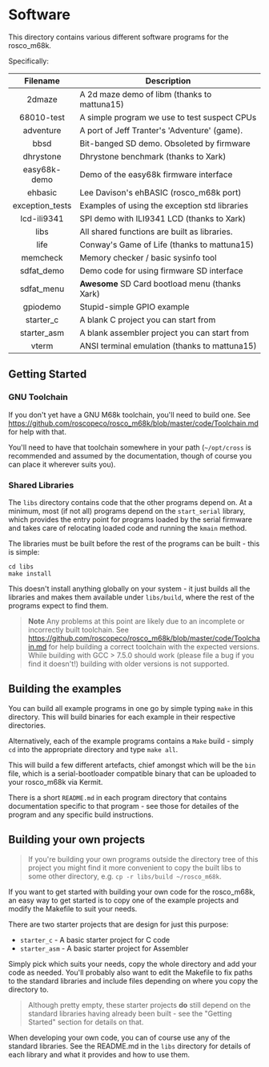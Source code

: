 # Software

This directory contains various different software programs for the 
rosco_m68k. 

Specifically:

| Filename            | Description                                    |
|:-------------------:|------------------------------------------------|
| 2dmaze              | A 2d maze demo of libm (thanks to mattuna15)   |
| 68010-test          | A simple program we use to test suspect CPUs   |
| adventure           | A port of Jeff Tranter's 'Adventure' (game).   | 
| bbsd                | Bit-banged SD demo. Obsoleted by firmware      |
| dhrystone           | Dhrystone benchmark (thanks to Xark)           |
| easy68k-demo        | Demo of the easy68k firmware interface         |
| ehbasic             | Lee Davison's ehBASIC (rosco_m68k port)        |
| exception_tests     | Examples of using the exception std libraries  |
| lcd-ili9341         | SPI demo with ILI9341 LCD (thanks to Xark)     |
| libs                | All shared functions are built as libraries.   |
| life                | Conway's Game of Life (thanks to mattuna15)    |
| memcheck            | Memory checker / basic sysinfo tool            |
| sdfat_demo          | Demo code for using firmware SD interface      |
| sdfat_menu          | **Awesome** SD Card bootload menu (thanks Xark)| 
| gpiodemo            | Stupid-simple GPIO example                     |
| starter_c           | A blank C project you can start from           |
| starter_asm         | A blank assembler project you can start from   |
| vterm               | ANSI terminal emulation (thanks to mattuna15)  |
 
## Getting Started

### GNU Toolchain

If you don't yet have a GNU M68k toolchain, you'll need to build one.
See https://github.com/roscopeco/rosco_m68k/blob/master/code/Toolchain.md 
for help with that. 

You'll need to have that toolchain somewhere in your path (`~/opt/cross`
is recommended and assumed by the documentation, though of course you
can place it wherever suits you).

### Shared Libraries

The `libs` directory contains code that the other programs depend on. 
At a minimum, most (if not all) programs depend on the `start_serial`
library, which provides the entry point for programs loaded by the 
serial firmware and takes care of relocating loaded code and running
the `kmain` method.

The libraries must be built before the rest of the programs can be 
built - this is simple:

```
cd libs
make install
```

This doesn't install anything globally on your system - it just builds
all the libraries and makes them available under `libs/build`, where the
rest of the programs expect to find them.

> **Note** Any problems at this point are likely due to an incomplete or
  incorrectly built toolchain. See 
  https://github.com/roscopeco/rosco_m68k/blob/master/code/Toolchain.md
  for help building a correct toolchain with the expected versions.
  While building with GCC > 7.5.0 should work (please file a bug if you
  find it doesn't!) building with older versions is not supported.

## Building the examples

You can build all example programs in one go by simple typing `make` 
in this directory. This will build binaries for each example in their
respective directories.

Alternatively, each of the example programs contains a `Make` build - 
simply `cd` into the appropriate directory and type `make all`.

This will build a few different artefacts, chief amongst which will be
the `bin` file, which is a serial-bootloader compatible binary that 
can be uploaded to your rosco_m68k via Kermit.

There is a short `README.md` in each program directory that contains
documentation specific to that program - see those for detailes of the
program and any specific build instructions.

## Building your own projects

> If you're building your own programs outside the directory tree of this
project you might find it more convenient to copy the built libs to
some other directory, e.g. `cp -r libs/build ~/rosco_m68k`.

If you want to get started with building your own code for the rosco_m68k,
an easy way to get started is to copy one of the example projects and 
modify the Makefile to suit your needs. 

There are two starter projects that are design for just this purpose:

* `starter_c` - A basic starter project for C code
* `starter_asm` - A basic starter project for Assembler

Simply pick which suits your needs, copy the whole directory and 
add your code as needed. You'll probably also want to edit the Makefile
to fix paths to the standard libraries and include files depending
on where you copy the directory to.

> Although pretty empty, these starter projects **do** still depend on
  the standard libraries having already been built - see the "Getting
  Started" section for details on that.

When developing your own code, you can of course use any of the standard
libraries. See the README.md in the `libs` directory for details of 
each library and what it provides and how to use them.

